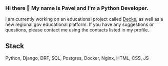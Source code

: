 ### Hi there 👋 My name is Pavel and I'm a Python Developer.
I am currently working on an educational project called [Decks](https://decks-words.com), as well as a new regional gov educational platform. If you have any suggestions or questions, please contact me using the contacts listed in my profile. 

## Stack
Python, Django, DRF, SQL, Postgres, Docker, Nginx, HTML, CSS, JS
<!--
**CarloDiPalma/CarloDiPalma** is a ✨ _special_ ✨ repository because its `README.md` (this file) appears on your GitHub profile.

Here are some ideas to get you started:

- 🔭 I’m currently working on ...
- 🌱 I’m currently learning ...
- 👯 I’m looking to collaborate on ...
- 🤔 I’m looking for help with ...
- 💬 Ask me about ...
- 📫 How to reach me: ...
- 😄 Pronouns: ...
- ⚡ Fun fact: ...
-->
